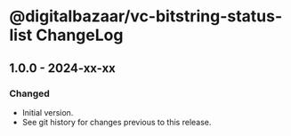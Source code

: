# @digitalbazaar/vc-bitstring-status-list ChangeLog

## 1.0.0 - 2024-xx-xx

### Changed
- Initial version.
- See git history for changes previous to this release.
